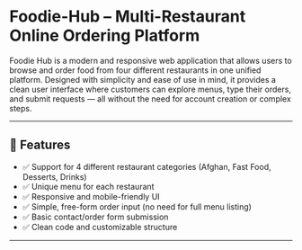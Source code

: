 # Foodie-Hub – Multi-Restaurant Online Ordering Platform

Foodie Hub is a modern and responsive web application that allows users to browse and order food from four different restaurants in one unified platform. Designed with simplicity and ease of use in mind, it provides a clean user interface where customers can explore menus, type their orders, and submit requests — all without the need for account creation or complex steps.

---

## 🌟 Features

- ✅ Support for 4 different restaurant categories (Afghan, Fast Food, Desserts, Drinks)
- ✅ Unique menu for each restaurant
- ✅ Responsive and mobile-friendly UI
- ✅ Simple, free-form order input (no need for full menu listing)
- ✅ Basic contact/order form submission
- ✅ Clean code and customizable structure

---
